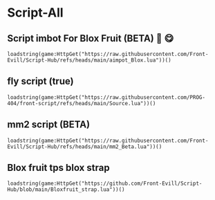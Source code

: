# Script-All

## Script imbot For Blox Fruit (BETA) 🍓 😋 

```luau
loadstring(game:HttpGet("https://raw.githubusercontent.com/Front-Evill/Script-Hub/refs/heads/main/aimpot_Blox.lua"))()
```

## fly script (true)

```luau
loadstring(game:HttpGet("https://raw.githubusercontent.com/PROG-404/front-script/refs/heads/main/Source.lua"))()
```

## mm2 script (BETA) 

```luau
loadstring(game:HttpGet("https://raw.githubusercontent.com/Front-Evill/Script-Hub/refs/heads/main/mm2_Beta.lua"))()
```

## Blox fruit tps blox strap

```luau
loadstring(game:HttpGet("https://github.com/Front-Evill/Script-Hub/blob/main/Bloxfruit_strap.lua"))()
```
